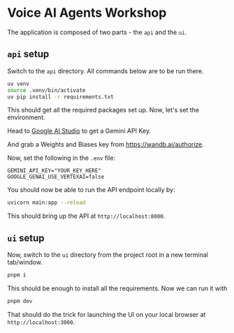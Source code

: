 # Voice AI Agents Workshop

The application is composed of two parts - the `api` and the `ui`.

## `api` setup

Switch to the `api` directory. All commands below are to be run there.

```bash
uv venv
source .venv/bin/activate
uv pip install -r requirements.txt
```

This should get all the required packages set up. Now, let's set the environment.

Head to [Google AI Studio](https://aistudio.google.com/apikey) to get a Gemini API Key.

And grab a Weights and Biases key from https://wandb.ai/authorize.

Now, set the following in the `.env` file:

```text
GEMINI_API_KEY="YOUR_KEY_HERE"
GOOGLE_GENAI_USE_VERTEXAI=false
```

You should now be able to run the API endpoint locally by:

```bash
uvicorn main:app --reload
```

This should bring up the API at `http://localhost:8000`.

## `ui` setup

Now, switch to the `ui` directory from the project root in a new terminal tab/window.

```bash
pnpm i
```

This should be enough to install all the requirements. Now we can run it with 

```bash
pnpm dev
```

That should do the trick for launching the UI on your local browser at `http://localhost:3000`. 


